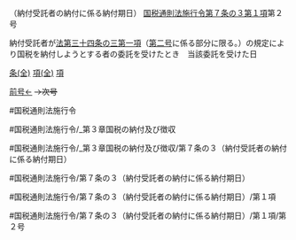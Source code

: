 （納付受託者の納付に係る納付期日）
[国税通則法施行令第７条の３第１項](国税通則法施行＿令＿第７条の３第１項)第２号

納付受託者が[法第三十四条の三第一項](国税通則法＿＿＿＿＿第３４条の３第１項)（[第二号](国税通則法施行＿令＿第７条の３第１項第２号)に係る部分に限る。）の規定により国税を納付しようとする者の委託を受けたとき　当該委託を受けた日

[条(全)](国税通則法施行＿令＿第７条の３_.md)    [項(全)](国税通則法施行＿令＿第７条の３第１項_.md)    [項](国税通則法施行＿令＿第７条の３第１項.md)

[前号←](国税通則法施行＿令＿第７条の３第１項第１号.md)  ~~→次号~~

#国税通則法施行令

#国税通則法施行令/_第３章国税の納付及び徴収

#国税通則法施行令/_第３章国税の納付及び徴収/第７条の３（納付受託者の納付に係る納付期日）

#国税通則法施行令/第７条の３（納付受託者の納付に係る納付期日）

#国税通則法施行令/第７条の３（納付受託者の納付に係る納付期日）/第１項

#国税通則法施行令/第７条の３（納付受託者の納付に係る納付期日）/第１項/第２号

